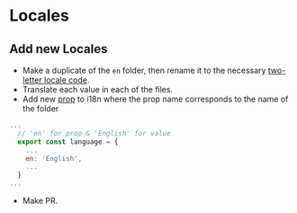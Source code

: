 # Locales

## Add new Locales
  - Make a duplicate of the `en` folder, then rename it to the necessary [two-letter locale code](https://en.wikipedia.org/wiki/List_of_ISO_639-1_codes).
  - Translate each value in each of the files.
  - Add new [prop](https://github.com/massCodeIO/massCode/blob/master/src/main/services/i18n/locales/language.ts#L1) to i18n where the prop name corresponds to the name of the folder
```js
...
  // 'en' for prop & 'English' for value
  export const language = {
    ...
    en: 'English',
    ...
  }
...
```
  - Make PR.
